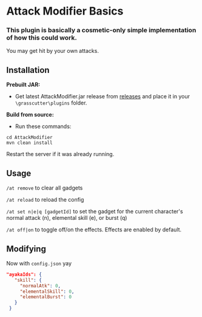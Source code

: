 # Attack Modifier Basics

### This plugin is basically a cosmetic-only simple implementation of how this could work.
 
 You may get hit by your own attacks.

## Installation
**Prebuilt JAR:** 
- Get latest AttackModifier.jar release from [releases](https://github.com/NotThorny/AttackModifier/releases) and place it in your `\grasscutter\plugins` folder.

**Build from source:**
- Run these commands:
```
cd AttackModifier 
mvn clean install
```
 
 Restart the server if it was already running.
 
 ## Usage
 
 `/at remove` to clear all gadgets

 `/at reload` to reload the config

 `/at set n|e|q [gadgetId]` to set the gadget for the current character's normal attack (n), elemental skill (e), or burst (q)
 
 `/at off|on` to toggle off/on the effects. Effects are enabled by default.
 
 ## Modifying
 
 Now with `config.json` yay
 
 ```json
 "ayakaIds": {
    "skill": {
      "normalAtk": 0,
      "elementalSkill": 0,
      "elementalBurst": 0
    }
  }
 ```
